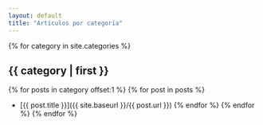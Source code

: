 ```yaml
---
layout: default
title: "Artículos por categoría"
---
```


{% for category in site.categories %}
## {{ category | first }}
  {% for posts in category offset:1 %}
    {% for post in posts %}
- [{{ post.title }}]({{ site.baseurl }}/{{ post.url }})
    {% endfor %}
  {% endfor %}
{% endfor %}

